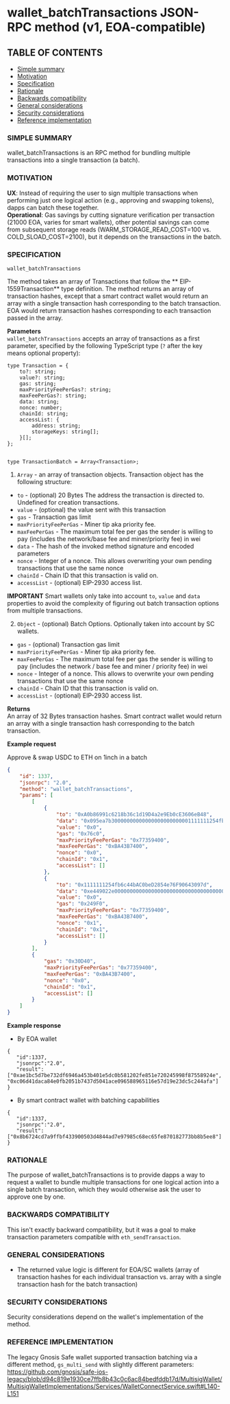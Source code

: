 # wallet_batchTransactions JSON-RPC method (v1, EOA-compatible)

## TABLE OF CONTENTS

-   [Simple summary](#simple-summary)
-   [Motivation](#motivation)
-   [Specification](#specification)
-   [Rationale](#rationale)
-   [Backwards compatibility](#backwards-compatibility)
-   [General considerations](#general-considerations)
-   [Security considerations](#security-considerations)
-   [Reference implementation](#reference-implementations)

### SIMPLE SUMMARY

wallet_batchTransactions is an RPC method for bundling multiple transactions into a single transaction (a batch).

### MOTIVATION

**UX**: Instead of requiring the user to sign multiple transactions when performing just one logical action (e.g., approving and swapping tokens), dapps can batch these together.  
**Operational**: Gas savings by cutting signature verification per transaction (21000 EOA, varies for smart wallets), other potential savings can come from subsequent storage reads (WARM_STORAGE_READ_COST=100 vs. COLD_SLOAD_COST=2100), but it depends on the transactions in the batch.

### SPECIFICATION

`wallet_batchTransactions`

The method takes an array of Transactions that follow the ** EIP-1559Transaction** type definition. The method returns an array of transaction hashes, except that a smart contract wallet would return an array with a single transaction hash corresponding to the batch transaction. EOA would return transaction hashes corresponding to each transaction passed in the array.

**Parameters**  
`wallet_batchTransactions` accepts an array of transactions as a first parameter, specified by the following TypeScript type (`?` after the key means optional property):

```typescript=
type Transaction = {
    to?: string;
    value?: string;
    gas: string;
    maxPriorityFeePerGas?: string;
    maxFeePerGas?: string;
    data: string;
    nonce: number;
    chainId: string;
    accessList: {
        address: string;
        storageKeys: string[];
    }[];
};


type TransactionBatch = Array<Transaction>;
```

1. `Array` - an array of transaction objects. Transaction object has the following structure:

-   `to` - (optional) 20 Bytes The address the transaction is directed to. Undefined for creation transactions.
-   `value` - (optional) the value sent with this transaction
-   `gas` - Transaction gas limit
-   `maxPriorityFeePerGas` - Miner tip aka priority fee.
-   `maxFeePerGas` - The maximum total fee per gas the sender is willing to pay (includes the network/base fee and miner/priority fee) in wei
-   `data` - The hash of the invoked method signature and encoded parameters
-   `nonce` - Integer of a nonce. This allows overwriting your own pending transactions that use the same nonce
-   `chainId` - Chain ID that this transaction is valid on.
-   `accessList` - (optional) EIP-2930 access list.

**IMPORTANT** Smart wallets only take into account `to`, `value` and `data` properties to avoid the complexity of figuring out batch transaction options from multiple transactions.

2. `Object` - (optional) Batch Options. Optionally taken into account by SC wallets.

-   `gas` - (optional) Transaction gas limit
-   `maxPriorityFeePerGas` - Miner tip aka priority fee.
-   `maxFeePerGas` - The maximum total fee per gas the sender is willing to pay (includes the network / base fee and miner / priority fee) in wei
-   `nonce` - Integer of a nonce. This allows to overwrite your own pending transactions that use the same nonce
-   `chainId` - Chain ID that this transaction is valid on.
-   `accessList` - (optional) EIP-2930 access list.

**Returns**  
An array of 32 Bytes transaction hashes. Smart contract wallet would return an array with a single transaction hash corresponding to the batch transaction.

**Example request**

Approve & swap USDC to ETH on 1inch in a batch

```json
{
	"id": 1337,
	"jsonrpc": "2.0",
	"method": "wallet_batchTransactions",
	"params": [
		[
			{
				"to": "0xA0b86991c6218b36c1d19D4a2e9Eb0cE3606eB48",
				"data": "0x095ea7b30000000000000000000000001111111254fb6c44bac0bed2854e76f90643097d000000000000000000000000000000000000000000000000000000e8d4a51000",
				"value": "0x0",
				"gas": "0x76c0",
				"maxPriorityFeePerGas": "0x77359400",
				"maxFeePerGas": "0xBA43B7400",
				"nonce": "0x0",
				"chainId": "0x1",
				"accessList": []
			},
			{
				"to": "0x1111111254fb6c44bAC0beD2854e76F90643097d",
				"data": "0xe449022e000000000000000000000000000000000000000000000000000000e8d4a5100000000000000000000000000000000000000000000000000c217e9eb00aecc6720000000000000000000000000000000000000000000000000000000000000060000000000000000000000000000000000000000000000000000000000000000120000000000000000000000088e6a0c2ddd26feeb64f039a2c41296fcb3f564065575cda",
				"value": "0x0",
				"gas": "0x249F0",
				"maxPriorityFeePerGas": "0x77359400",
				"maxFeePerGas": "0xBA43B7400",
				"nonce": "0x1",
				"chainId": "0x1",
				"accessList": []
			}
		],
		{
			"gas": "0x30D40",
			"maxPriorityFeePerGas": "0x77359400",
			"maxFeePerGas": "0xBA43B7400",
			"nonce": "0x0",
			"chainId": "0x1",
			"accessList": []
		}
	]
}
```

**Example response**

-   By EOA wallet

```json=
{
   "id":1337,
   "jsonrpc":"2.0",
   "result": ["0xae1bc5d7be732df6946a453b401e5dc0b581202fe851e720245998f87558924e", "0xc06d41daca84e0fb2051b7437d5041ace096588965116e57d19e23dc5c244afa"]
}
```

-   By smart contract wallet with batching capabilities

```json=
{
   "id":1337,
   "jsonrpc":"2.0",
   "result": ["0x8b6724cd7a9ffbf433900503d4844ad7e97985c68ec65fe870182773bb8b5ee8"]
}
```

### RATIONALE

The purpose of wallet_batchTransactions is to provide dapps a way to request a wallet to bundle multiple transactions for one logical action into a single batch transaction, which they would otherwise ask the user to approve one by one.

### BACKWARDS COMPATIBILITY

This isn't exactly backward compatibility, but it was a goal to make transaction parameters compatible with `eth_sendTransaction`.

### GENERAL CONSIDERATIONS

-   The returned value logic is different for EOA/SC wallets (array of transaction hashes for each individual transaction vs. array with a single transaction hash for the batch transaction)

### SECURITY CONSIDERATIONS

Security considerations depend on the wallet's implementation of the method.

### REFERENCE IMPLEMENTATION

The legacy Gnosis Safe wallet supported transaction batching via a different method, `gs_multi_send` with slightly different parameters: https://github.com/gnosis/safe-ios-legacy/blob/d94c819e1930ce7ffb8b43c0c6ac84bedfddb17d/MultisigWallet/MultisigWalletImplementations/Services/WalletConnectService.swift#L140-L151
